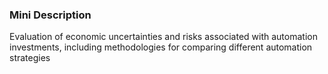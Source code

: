 ### Mini Description

Evaluation of economic uncertainties and risks associated with automation investments, including methodologies for comparing different automation strategies
